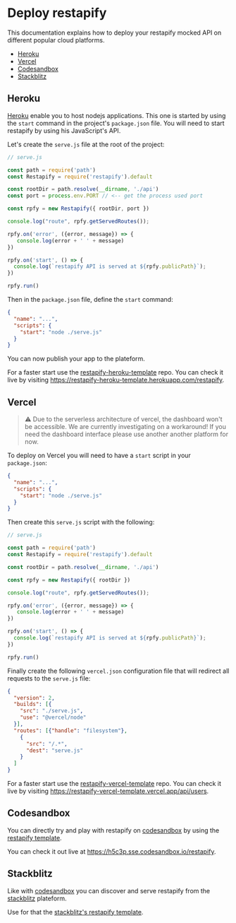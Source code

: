 # Deploy restapify

This documentation explains how to deploy your restapify mocked API on different popular cloud platforms.

<!-- Generate table of content by running `yarn readme:generate-doc-table` -->
<!-- START doctoc generated TOC please keep comment here to allow auto update -->
<!-- DON'T EDIT THIS SECTION, INSTEAD RE-RUN doctoc TO UPDATE -->

- [Heroku](#heroku)
- [Vercel](#vercel)
- [Codesandbox](#codesandbox)
- [Stackblitz](#stackblitz)

<!-- END doctoc generated TOC please keep comment here to allow auto update -->

## Heroku

[Heroku](https://www.heroku.com/) enable you to host nodejs applications. This one is started by using the `start` command in the project's `package.json` file. You will need to start restapify by using his JavaScript's API.

Let's create the `serve.js` file at the root of the project:

```js
// serve.js

const path = require('path')
const Restapify = require('restapify').default

const rootDir = path.resolve(__dirname, './api')
const port = process.env.PORT // <-- get the process used port

const rpfy = new Restapify({ rootDir, port })

console.log("route", rpfy.getServedRoutes());

rpfy.on('error', ({error, message}) => {
   console.log(error + ' ' + message)
})

rpfy.on('start', () => {
  console.log(`restapify API is served at ${rpfy.publicPath}`);
})

rpfy.run()
```

Then in the `package.json` file, define the `start` command:

```json
{
  "name": "...",
  "scripts": {
    "start": "node ./serve.js" 
  }
}
```

You can now publish your app to the plateform.

For a faster start use the [restapify-heroku-template](https://github.com/johannchopin/restapify-heroku-template) repo. You can check it live by visiting https://restapify-heroku-template.herokuapp.com/restapify.

## Vercel

> ⚠️ Due to the serverless architecture of vercel, the dashboard won't be accessible. We are currently investigating on a workaround! If you need the dashboard interface please use another another platform for now.

To deploy on Vercel you will need to have a `start` script in your `package.json`:

```json
{
  "name": "...",
  "scripts": {
    "start": "node ./serve.js" 
  }
}
```

Then create this `serve.js` script with the following:

```js
// serve.js

const path = require('path')
const Restapify = require('restapify').default

const rootDir = path.resolve(__dirname, './api')

const rpfy = new Restapify({ rootDir })

console.log("route", rpfy.getServedRoutes());

rpfy.on('error', ({error, message}) => {
   console.log(error + ' ' + message)
})

rpfy.on('start', () => {
  console.log(`restapify API is served at ${rpfy.publicPath}`);
})

rpfy.run()
```

Finally create the following `vercel.json` configuration file that will redirect all requests to the `serve.js` file:

```json
{
  "version": 2,
  "builds": [{
    "src": "./serve.js",
    "use": "@vercel/node"
  }],
  "routes": [{"handle": "filesystem"},
    {
      "src": "/.*",
      "dest": "serve.js"
    }
  ]
}
```

For a faster start use the [restapify-vercel-template](https://github.com/johannchopin/restapify-vercel-template) repo. You can check it live by visiting https://restapify-vercel-template.vercel.app/api/users.

## Codesandbox

You can directly try and play with restapify on [codesandbox](https://codesandbox.io) by using the [restapify template](https://codesandbox.io/s/restapify-h5c3p).

You can check it out live at https://h5c3p.sse.codesandbox.io/restapify.

## Stackblitz

Like with [codesandbox](#codesandbox) you can discover and serve restapify from the [stackblitz](https://stackblitz.com/) plateform.

Use for that the [stackblitz's restapify template](https://stackblitz.com/edit/restapify-template?file=README.md).
